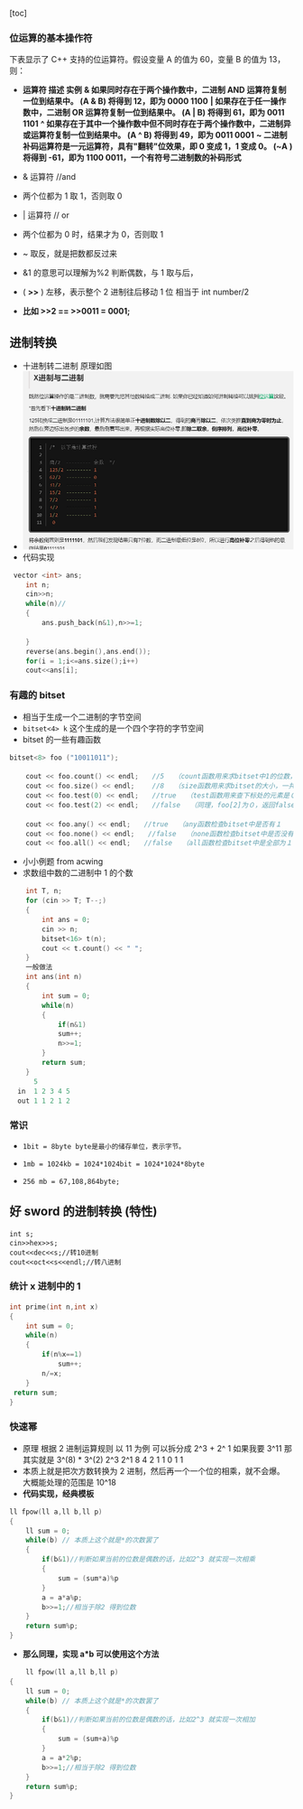 [toc]

### 位运算的基本操作符

下表显示了 C++ 支持的位运算符。假设变量 A 的值为 60，变量 B 的值为 13，则：

- **运算符 描述 实例**
  **& 如果同时存在于两个操作数中，二进制 AND 运算符复制一位到结果中。 (A & B) 将得到 12，即为 0000 1100**
  **| 如果存在于任一操作数中，二进制 OR 运算符复制一位到结果中。 (A | B) 将得到 61，即为 0011 1101**
  **^ 如果存在于其中一个操作数中但不同时存在于两个操作数中，二进制异或运算符复制一位到结果中。 (A ^ B) 将得到 49，即为 0011 0001**
  **~ 二进制补码运算符是一元运算符，具有"翻转"位效果，即 0 变成 1，1 变成 0。 (~A ) 将得到 -61，即为 1100 0011，一个有符号二进制数的补码形式**

- & 运算符 //and
- 两个位都为 1 取 1，否则取 0 
- | 运算符 // or
- 两个位都为 0 时，结果才为 0，否则取 1
- ~ 取反，就是把数都反过来

- &1 的意思可以理解为%2 判断偶数，与 1 取与后，
- ( **>>** ) 左移，表示整个 2 进制往后移动 1 位 相当于 int number/2
- **比如 >>2 == >>0011 = 0001;**

## 进制转换

- 十进制转二进制 原理如图
- ![img](img/10转2.png)
- 代码实现

```C++ {.line-numbers}
 vector <int> ans;
    int n;
    cin>>n;
    while(n)//
    {
        ans.push_back(n&1),n>>=1;

    }
    reverse(ans.begin(),ans.end());
    for(i = 1;i<=ans.size();i++)
    cout<<ans[i];
```

### 有趣的 bitset

- 相当于生成一个二进制的字节空间
- `bitset<4> k` 这个生成的是一个四个字符的字节空间
- bitset 的一些有趣函数

```C++ {.line-numbers}
bitset<8> foo ("10011011");

    cout << foo.count() << endl;　　//5　　（count函数用来求bitset中1的位数，foo中共有５个１
    cout << foo.size() << endl;　　 //8　　（size函数用来求bitset的大小，一共有８位
    cout << foo.test(0) << endl;　　//true　　（test函数用来查下标处的元素是０还是１，并返回false或true，此处foo[0]为１，返回true
    cout << foo.test(2) << endl;　　//false　　（同理，foo[2]为０，返回false

    cout << foo.any() << endl;　　//true　　（any函数检查bitset中是否有１
    cout << foo.none() << endl;　　//false　　（none函数检查bitset中是否没有１
    cout << foo.all() << endl;　　//false　　（all函数检查bitset中是全部为１
```

- 小小例题 from acwing
- 求数组中数的二进制中 1 的个数

```C++ {.line-numbers}
    int T, n;
    for (cin >> T; T--;)
    {
        int ans = 0;
        cin >> n;
        bitset<16> t(n);
        cout << t.count() << " ";
    }
    一般做法
    int ans(int n)
    {
        int sum = 0;
        while(n)
        {
            if(n&1)
            sum++;
            n>>=1;
        }
        return sum;
    }
      5
  in  1 2 3 4 5
  out 1 1 2 1 2
```

### 常识

-     1bit = 8byte byte是最小的储存单位，表示字节。
-     1mb = 1024kb = 1024*1024bit = 1024*1024*8byte
-     256 mb = 67,108,864byte;

## 好 sword 的进制转换 (特性)

    int s;
    cin>>hex>>s;
    cout<<dec<<s;//转10进制
    cout<<oct<<s<<endl;//转八进制

### 统计 x 进制中的 1

```C++ {.line-numbers}
int prime(int n,int x)
{
    int sum = 0;
    while(n)
    {
        if(n%x==1)
            sum++;
        n/=x;
    }
 return sum;
}
```

### 快速幂

- 原理 根据 2 进制运算规则 以 11 为例 可以拆分成 2^3 + 2^ 1 如果我要 3^11 那其实就是 3^(8) \* 3^(2)
  2^3 2^1
  8 4 2 1
  1 0 1 1
- 本质上就是把次方数转换为 2 进制，然后再一个一个位的相乘，就不会爆。 大概能处理的范围是 10^18
- **代码实现，经典模板**

```C++ {.line-numbers}
ll fpow(ll a,ll b,ll p)
{
    ll sum = 0;
    while(b) // 本质上这个就是*的次数罢了
    {
        if(b&1)//判断如果当前的位数是偶数的话，比如2^3 就实现一次相乘
        {
            sum = (sum*a)%p
        }
        a = a*a%p;
        b>>=1;//相当于除2 得到位数
    }
    return sum%p;
}

```

- **那么同理，实现 a\*b 可以使用这个方法**

```C++ {.line-numbers}
    ll fpow(ll a,ll b,ll p)
{
    ll sum = 0;
    while(b) // 本质上这个就是*的次数罢了
    {
        if(b&1)//判断如果当前的位数是偶数的话，比如2^3 就实现一次相加
        {
            sum = (sum+a)%p
        }
        a = a*2%p;
        b>>=1;//相当于除2 得到位数
    }
    return sum%p;
}
```
